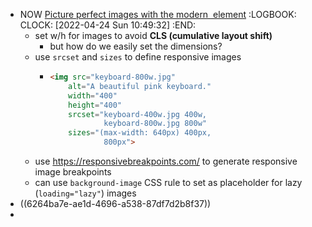 - NOW [Picture perfect images with the modern <img> element](https://stackoverflow.blog/2022/03/28/picture-perfect-images-with-the-modern-element/)
  :LOGBOOK:
  CLOCK: [2022-04-24 Sun 10:49:32]
  :END:
	- set w/h for images to avoid **CLS (cumulative layout shift)**
		- but how do we easily set the dimensions?
	- use `srcset` and `sizes` to define responsive images
		- ```html
		  <img src="keyboard-800w.jpg"
		      alt="A beautiful pink keyboard."
		      width="400"
		      height="400"
		      srcset="keyboard-400w.jpg 400w,
		              keyboard-800w.jpg 800w"
		      sizes="(max-width: 640px) 400px,
		              800px">
		  ```
	- use https://responsivebreakpoints.com/ to generate responsive image breakpoints
	- can use `background-image` CSS rule to set as placeholder for lazy (`loading="lazy"`) images
- ((6264ba7e-ae1d-4696-a538-87df7d2b8f37))
-